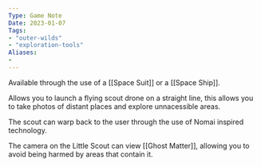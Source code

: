 ```yaml
---
Type: Game Note
Date: 2023-01-07
Tags:
- "outer-wilds"
- "exploration-tools"
Aliases:
- 
---
```

Available through the use of a [[Space Suit]] or a [[Space Ship]].

Allows you to launch a flying scout drone on a straight line, this allows you to take photos of distant places and explore unnacessible areas.

The scout can warp back to the user through the use of Nomai inspired technology.

The camera on the Little Scout can view [[Ghost Matter]], allowing you to avoid being harmed by areas that contain it.